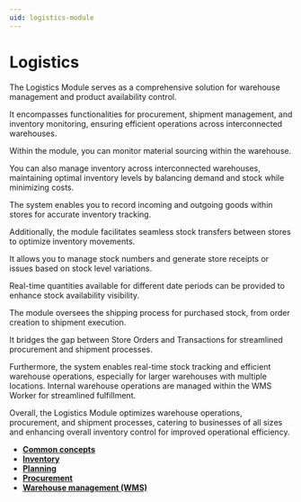 ```yaml
---
uid: logistics-module
---
```


# Logistics

The Logistics Module serves as a comprehensive solution for warehouse management and product availability control. 

It encompasses functionalities for procurement, shipment management, and inventory monitoring, ensuring efficient operations across interconnected warehouses.


Within the module, you can monitor material sourcing within the warehouse.

You can also manage inventory across interconnected warehouses, maintaining optimal inventory levels by balancing demand and stock while minimizing costs. 

The system enables you to record incoming and outgoing goods within stores for accurate inventory tracking.


Additionally, the module facilitates seamless stock transfers between stores to optimize inventory movements. 

It allows you to manage stock numbers and generate store receipts or issues based on stock level variations. 

Real-time quantities available for different date periods can be provided to enhance stock availability visibility.


The module oversees the shipping process for purchased stock, from order creation to shipment execution. 

It bridges the gap between Store Orders and Transactions for streamlined procurement and shipment processes. 

Furthermore, the system enables real-time stock tracking and efficient warehouse operations, especially for larger 
warehouses with multiple locations. 
Internal warehouse operations are managed within the WMS Worker for streamlined fulfillment.


Overall, the Logistics Module optimizes warehouse operations, procurement, and shipment processes, catering to businesses of all sizes and enhancing overall inventory control for improved operational efficiency.


- **[Common concepts](https://docs.erp.net/tech/modules/logistics/concepts/index.html?q=Common%20concepts)**
- **[Inventory](https://docs.erp.net/tech/modules/logistics/inventory/index.html?q=Inventory)**
- **[Planning](https://docs.erp.net/tech/modules/logistics/planning/index.html?q=Planning)**
- **[Procurement](https://docs.erp.net/tech/modules/logistics/procurement/index.html?q=Procurement)**
- **[Warehouse management (WMS)](https://docs.erp.net/tech/modules/logistics/wms/index.html?q=Warehouse%20management%20(WMS))**
